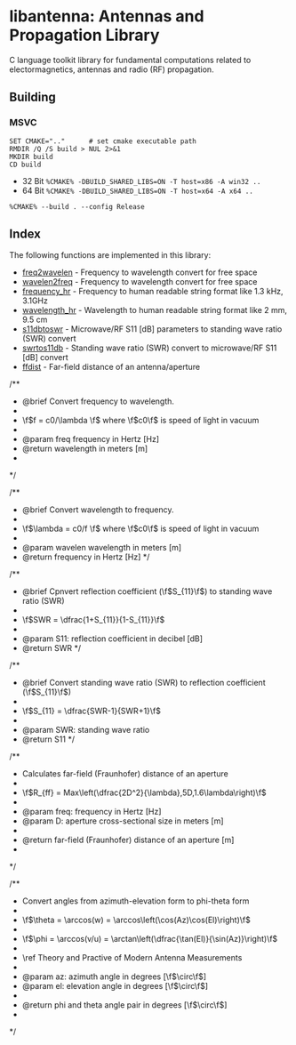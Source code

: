 # libantenna: Antennas and Propagation Library
C language toolkit library for fundamental computations related to electormagnetics, antennas and radio (RF) propagation.

## Building
### MSVC
``` shell
SET CMAKE=".."      # set cmake executable path
RMDIR /Q /S build > NUL 2>&1 
MKDIR build 
CD build
```
- 32 Bit 
`%CMAKE% -DBUILD_SHARED_LIBS=ON -T host=x86 -A win32 ..`
- 64 Bit 
`%CMAKE% -DBUILD_SHARED_LIBS=ON -T host=x64 -A x64 ..`
``` shell
%CMAKE% --build . --config Release
```

 

## Index
The following functions are implemented in this library:

-   [freq2wavelen]  - Frequency to wavelength convert for free space
-   [wavelen2freq]  - Frequency to wavelength convert for free space
-   [frequency_hr]  - Frequency to human readable string format like 1.3 kHz, 3.1GHz
-   [wavelength_hr] - Wavelength to human readable string format like 2 mm, 9.5 cm
-   [s11dbtoswr]    - Microwave/RF S11 [dB] parameters to standing wave ratio (SWR) convert
-   [swrtos11db]    - Standing wave ratio (SWR) convert to microwave/RF S11 [dB] convert 
-   [ffdist]        - Far-field distance of an antenna/aperture 

[freq2wavelen]:  https://github.com/yigithsyn/libantenna/blob/master/src/conversion.c
[wavelen2freq]:  https://github.com/yigithsyn/libantenna/blob/master/src/conversion.c
[frequency_hr]:  https://github.com/yigithsyn/libantenna/blob/master/src/utility.c
[wavelength_hr]: https://github.com/yigithsyn/libantenna/blob/master/src/utility.c
[s11dbtoswr]:    https://github.com/yigithsyn/libantenna/blob/master/src/conversion.c
[swrtos11db]:    https://github.com/yigithsyn/libantenna/blob/master/src/conversion.c
[ffdist]:        https://github.com/yigithsyn/libantenna/blob/master/src/propagation.c

/**
 * @brief Convert frequency to wavelength. 
 * 
 * \f$f = c0/\lambda \f$ where \f$c0\f$ is speed of light in vacuum
 *
 * @param freq frequency in Hertz [Hz] 
 * @return wavelength in meters [m]
 * 
 */

 /**
 * @brief Convert wavelength to frequency.
 * 
 * \f$\lambda = c0/f \f$ where \f$c0\f$ is speed of light in vacuum
 * 
 * @param wavelen wavelength in meters [m]
 * @return frequency in Hertz [Hz] 
 */

 /**
 * @brief Cpnvert reflection coefficient (\f$S_{11}\f$) to standing wave ratio (SWR)
 * 
 * \f$SWR = \dfrac{1+S_{11}}{1-S_{11}}\f$
 * 
 * @param S11: reflection coefficient in decibel [dB]
 * @return SWR 
 */

 /**
 * @brief Convert standing wave ratio (SWR) to reflection coefficient (\f$S_{11}\f$) 
 * 
 * \f$S_{11} = \dfrac{SWR-1}{SWR+1}\f$
 * 
 * @param SWR: standing wave ratio
 * @return S11 
 */

/**
 * Calculates far-field (Fraunhofer) distance of an aperture
 *
 * \f$R_{ff} = Max\left(\dfrac{2D^2}{\lambda},5D,1.6\lambda\right)\f$
 *
 * @param  freq: frequency in Hertz [Hz]
 * @param  D: aperture cross-sectional size in meters [m]
 *
 * @return far-field (Fraunhofer) distance of an aperture [m]
 *
 */


/**
 * Convert angles from azimuth-elevation form to phi-theta form
 *
 * \f$\theta = \arccos(w) = \arccos\left(\cos(Az)\cos(El)\right)\f$
 *
 * \f$\phi = \arccos(v/u) = \arctan\left(\dfrac{\tan(El)}{\sin(Az)}\right)\f$
 * 
 * \ref Theory and Practive of Modern Antenna Measurements
 *
 * @param  az: azimuth angle in degrees [\f$\circ\f$]
 * @param  el: elevation angle in degrees [\f$\circ\f$]
 *
 * @return phi and theta angle pair in degrees [\f$\circ\f$]
 *
 */
